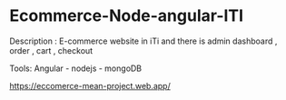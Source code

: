 # Ecommerce-Node-angular-ITI

Description : E-commerce website in iTi and there is admin dashboard , order , cart , checkout

Tools: Angular - nodejs - mongoDB 

https://eccomerce-mean-project.web.app/

